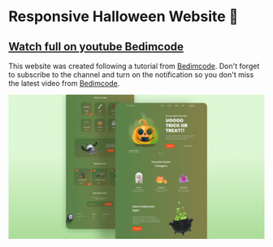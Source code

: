 # Responsive Halloween Website 🎃

## [Watch full on youtube Bedimcode](https://www.youtube.com/watch?v=lgo1CEPZoxg&feature=youtu.be)

This website was created following a tutorial from [Bedimcode](https://www.youtube.com/c/Bedimcode). Don't forget to subscribe to the channel and turn on the notification so you don't miss the latest video from [Bedimcode](https://www.youtube.com/c/Bedimcode).

![Halloween](./img/preview.png)
